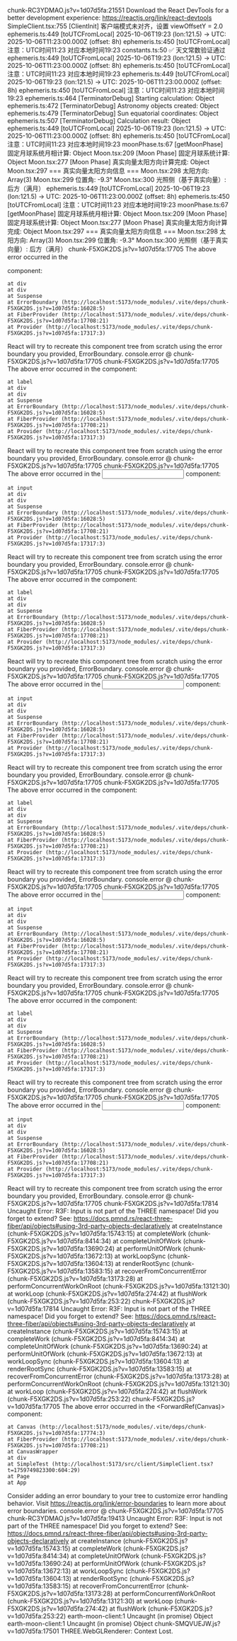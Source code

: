 chunk-RC3YDMAO.js?v=1d07d5fa:21551 Download the React DevTools for a better development experience: https://reactjs.org/link/react-devtools
SimpleClient.tsx:755 [ClientInit] 客户端模式未对齐，设置 viewOffsetY = 2.0
ephemeris.ts:449 [toUTCFromLocal] 2025-10-06T19:23 (lon:121.5) -> UTC: 2025-10-06T11:23:00.000Z (offset: 8h)
ephemeris.ts:450 [toUTCFromLocal] 注意：UTC时间11:23 对应本地时间19:23
constants.ts:50 ✅ 天文常数验证通过
ephemeris.ts:449 [toUTCFromLocal] 2025-10-06T19:23 (lon:121.5) -> UTC: 2025-10-06T11:23:00.000Z (offset: 8h)
ephemeris.ts:450 [toUTCFromLocal] 注意：UTC时间11:23 对应本地时间19:23
ephemeris.ts:449 [toUTCFromLocal] 2025-10-06T19:23 (lon:121.5) -> UTC: 2025-10-06T11:23:00.000Z (offset: 8h)
ephemeris.ts:450 [toUTCFromLocal] 注意：UTC时间11:23 对应本地时间19:23
ephemeris.ts:464 [TerminatorDebug] Starting calculation: Object
ephemeris.ts:472 [TerminatorDebug] Astronomy objects created: Object
ephemeris.ts:479 [TerminatorDebug] Sun equatorial coordinates: Object
ephemeris.ts:507 [TerminatorDebug] Calculation result: Object
ephemeris.ts:449 [toUTCFromLocal] 2025-10-06T19:23 (lon:121.5) -> UTC: 2025-10-06T11:23:00.000Z (offset: 8h)
ephemeris.ts:450 [toUTCFromLocal] 注意：UTC时间11:23 对应本地时间19:23
moonPhase.ts:67 [getMoonPhase] 固定月球系统月相计算: Object
Moon.tsx:209 [Moon Phase] 固定月球系统计算: Object
Moon.tsx:277 [Moon Phase] 真实向量太阳方向计算完成: Object
Moon.tsx:297 === 真实向量太阳方向信息 ===
Moon.tsx:298 太阳方向: Array(3)
Moon.tsx:299 位置角: -9.3°
Moon.tsx:300 光照侧（基于真实向量）: 后方（满月）
ephemeris.ts:449 [toUTCFromLocal] 2025-10-06T19:23 (lon:121.5) -> UTC: 2025-10-06T11:23:00.000Z (offset: 8h)
ephemeris.ts:450 [toUTCFromLocal] 注意：UTC时间11:23 对应本地时间19:23
moonPhase.ts:67 [getMoonPhase] 固定月球系统月相计算: Object
Moon.tsx:209 [Moon Phase] 固定月球系统计算: Object
Moon.tsx:277 [Moon Phase] 真实向量太阳方向计算完成: Object
Moon.tsx:297 === 真实向量太阳方向信息 ===
Moon.tsx:298 太阳方向: Array(3)
Moon.tsx:299 位置角: -9.3°
Moon.tsx:300 光照侧（基于真实向量）: 后方（满月）
chunk-F5XGK2DS.js?v=1d07d5fa:17705 The above error occurred in the <div> component:

    at div
    at div
    at Suspense
    at ErrorBoundary (http://localhost:5173/node_modules/.vite/deps/chunk-F5XGK2DS.js?v=1d07d5fa:16028:5)
    at FiberProvider (http://localhost:5173/node_modules/.vite/deps/chunk-F5XGK2DS.js?v=1d07d5fa:17708:21)
    at Provider (http://localhost:5173/node_modules/.vite/deps/chunk-F5XGK2DS.js?v=1d07d5fa:17317:3)

React will try to recreate this component tree from scratch using the error boundary you provided, ErrorBoundary.
console.error @ chunk-F5XGK2DS.js?v=1d07d5fa:17705
chunk-F5XGK2DS.js?v=1d07d5fa:17705 The above error occurred in the <label> component:

    at label
    at div
    at div
    at Suspense
    at ErrorBoundary (http://localhost:5173/node_modules/.vite/deps/chunk-F5XGK2DS.js?v=1d07d5fa:16028:5)
    at FiberProvider (http://localhost:5173/node_modules/.vite/deps/chunk-F5XGK2DS.js?v=1d07d5fa:17708:21)
    at Provider (http://localhost:5173/node_modules/.vite/deps/chunk-F5XGK2DS.js?v=1d07d5fa:17317:3)

React will try to recreate this component tree from scratch using the error boundary you provided, ErrorBoundary.
console.error @ chunk-F5XGK2DS.js?v=1d07d5fa:17705
chunk-F5XGK2DS.js?v=1d07d5fa:17705 The above error occurred in the <input> component:

    at input
    at div
    at div
    at Suspense
    at ErrorBoundary (http://localhost:5173/node_modules/.vite/deps/chunk-F5XGK2DS.js?v=1d07d5fa:16028:5)
    at FiberProvider (http://localhost:5173/node_modules/.vite/deps/chunk-F5XGK2DS.js?v=1d07d5fa:17708:21)
    at Provider (http://localhost:5173/node_modules/.vite/deps/chunk-F5XGK2DS.js?v=1d07d5fa:17317:3)

React will try to recreate this component tree from scratch using the error boundary you provided, ErrorBoundary.
console.error @ chunk-F5XGK2DS.js?v=1d07d5fa:17705
chunk-F5XGK2DS.js?v=1d07d5fa:17705 The above error occurred in the <label> component:

    at label
    at div
    at div
    at Suspense
    at ErrorBoundary (http://localhost:5173/node_modules/.vite/deps/chunk-F5XGK2DS.js?v=1d07d5fa:16028:5)
    at FiberProvider (http://localhost:5173/node_modules/.vite/deps/chunk-F5XGK2DS.js?v=1d07d5fa:17708:21)
    at Provider (http://localhost:5173/node_modules/.vite/deps/chunk-F5XGK2DS.js?v=1d07d5fa:17317:3)

React will try to recreate this component tree from scratch using the error boundary you provided, ErrorBoundary.
console.error @ chunk-F5XGK2DS.js?v=1d07d5fa:17705
chunk-F5XGK2DS.js?v=1d07d5fa:17705 The above error occurred in the <input> component:

    at input
    at div
    at div
    at Suspense
    at ErrorBoundary (http://localhost:5173/node_modules/.vite/deps/chunk-F5XGK2DS.js?v=1d07d5fa:16028:5)
    at FiberProvider (http://localhost:5173/node_modules/.vite/deps/chunk-F5XGK2DS.js?v=1d07d5fa:17708:21)
    at Provider (http://localhost:5173/node_modules/.vite/deps/chunk-F5XGK2DS.js?v=1d07d5fa:17317:3)

React will try to recreate this component tree from scratch using the error boundary you provided, ErrorBoundary.
console.error @ chunk-F5XGK2DS.js?v=1d07d5fa:17705
chunk-F5XGK2DS.js?v=1d07d5fa:17705 The above error occurred in the <label> component:

    at label
    at div
    at div
    at Suspense
    at ErrorBoundary (http://localhost:5173/node_modules/.vite/deps/chunk-F5XGK2DS.js?v=1d07d5fa:16028:5)
    at FiberProvider (http://localhost:5173/node_modules/.vite/deps/chunk-F5XGK2DS.js?v=1d07d5fa:17708:21)
    at Provider (http://localhost:5173/node_modules/.vite/deps/chunk-F5XGK2DS.js?v=1d07d5fa:17317:3)

React will try to recreate this component tree from scratch using the error boundary you provided, ErrorBoundary.
console.error @ chunk-F5XGK2DS.js?v=1d07d5fa:17705
chunk-F5XGK2DS.js?v=1d07d5fa:17705 The above error occurred in the <input> component:

    at input
    at div
    at div
    at Suspense
    at ErrorBoundary (http://localhost:5173/node_modules/.vite/deps/chunk-F5XGK2DS.js?v=1d07d5fa:16028:5)
    at FiberProvider (http://localhost:5173/node_modules/.vite/deps/chunk-F5XGK2DS.js?v=1d07d5fa:17708:21)
    at Provider (http://localhost:5173/node_modules/.vite/deps/chunk-F5XGK2DS.js?v=1d07d5fa:17317:3)

React will try to recreate this component tree from scratch using the error boundary you provided, ErrorBoundary.
console.error @ chunk-F5XGK2DS.js?v=1d07d5fa:17705
chunk-F5XGK2DS.js?v=1d07d5fa:17705 The above error occurred in the <label> component:

    at label
    at div
    at div
    at Suspense
    at ErrorBoundary (http://localhost:5173/node_modules/.vite/deps/chunk-F5XGK2DS.js?v=1d07d5fa:16028:5)
    at FiberProvider (http://localhost:5173/node_modules/.vite/deps/chunk-F5XGK2DS.js?v=1d07d5fa:17708:21)
    at Provider (http://localhost:5173/node_modules/.vite/deps/chunk-F5XGK2DS.js?v=1d07d5fa:17317:3)

React will try to recreate this component tree from scratch using the error boundary you provided, ErrorBoundary.
console.error @ chunk-F5XGK2DS.js?v=1d07d5fa:17705
chunk-F5XGK2DS.js?v=1d07d5fa:17705 The above error occurred in the <input> component:

    at input
    at div
    at div
    at Suspense
    at ErrorBoundary (http://localhost:5173/node_modules/.vite/deps/chunk-F5XGK2DS.js?v=1d07d5fa:16028:5)
    at FiberProvider (http://localhost:5173/node_modules/.vite/deps/chunk-F5XGK2DS.js?v=1d07d5fa:17708:21)
    at Provider (http://localhost:5173/node_modules/.vite/deps/chunk-F5XGK2DS.js?v=1d07d5fa:17317:3)

React will try to recreate this component tree from scratch using the error boundary you provided, ErrorBoundary.
console.error @ chunk-F5XGK2DS.js?v=1d07d5fa:17705
chunk-F5XGK2DS.js?v=1d07d5fa:17814 Uncaught Error: R3F: Input is not part of the THREE namespace! Did you forget to extend? See: https://docs.pmnd.rs/react-three-fiber/api/objects#using-3rd-party-objects-declaratively
    at createInstance (chunk-F5XGK2DS.js?v=1d07d5fa:15743:15)
    at completeWork (chunk-F5XGK2DS.js?v=1d07d5fa:8414:34)
    at completeUnitOfWork (chunk-F5XGK2DS.js?v=1d07d5fa:13690:24)
    at performUnitOfWork (chunk-F5XGK2DS.js?v=1d07d5fa:13672:13)
    at workLoopSync (chunk-F5XGK2DS.js?v=1d07d5fa:13604:13)
    at renderRootSync (chunk-F5XGK2DS.js?v=1d07d5fa:13583:15)
    at recoverFromConcurrentError (chunk-F5XGK2DS.js?v=1d07d5fa:13173:28)
    at performConcurrentWorkOnRoot (chunk-F5XGK2DS.js?v=1d07d5fa:13121:30)
    at workLoop (chunk-F5XGK2DS.js?v=1d07d5fa:274:42)
    at flushWork (chunk-F5XGK2DS.js?v=1d07d5fa:253:22)
chunk-F5XGK2DS.js?v=1d07d5fa:17814 Uncaught Error: R3F: Input is not part of the THREE namespace! Did you forget to extend? See: https://docs.pmnd.rs/react-three-fiber/api/objects#using-3rd-party-objects-declaratively
    at createInstance (chunk-F5XGK2DS.js?v=1d07d5fa:15743:15)
    at completeWork (chunk-F5XGK2DS.js?v=1d07d5fa:8414:34)
    at completeUnitOfWork (chunk-F5XGK2DS.js?v=1d07d5fa:13690:24)
    at performUnitOfWork (chunk-F5XGK2DS.js?v=1d07d5fa:13672:13)
    at workLoopSync (chunk-F5XGK2DS.js?v=1d07d5fa:13604:13)
    at renderRootSync (chunk-F5XGK2DS.js?v=1d07d5fa:13583:15)
    at recoverFromConcurrentError (chunk-F5XGK2DS.js?v=1d07d5fa:13173:28)
    at performConcurrentWorkOnRoot (chunk-F5XGK2DS.js?v=1d07d5fa:13121:30)
    at workLoop (chunk-F5XGK2DS.js?v=1d07d5fa:274:42)
    at flushWork (chunk-F5XGK2DS.js?v=1d07d5fa:253:22)
chunk-F5XGK2DS.js?v=1d07d5fa:17705 The above error occurred in the <ForwardRef(Canvas)> component:

    at Canvas (http://localhost:5173/node_modules/.vite/deps/chunk-F5XGK2DS.js?v=1d07d5fa:17774:3)
    at FiberProvider (http://localhost:5173/node_modules/.vite/deps/chunk-F5XGK2DS.js?v=1d07d5fa:17708:21)
    at CanvasWrapper
    at div
    at SimpleTest (http://localhost:5173/src/client/SimpleClient.tsx?t=1759749823300:604:29)
    at Page
    at App

Consider adding an error boundary to your tree to customize error handling behavior.
Visit https://reactjs.org/link/error-boundaries to learn more about error boundaries.
console.error @ chunk-F5XGK2DS.js?v=1d07d5fa:17705
chunk-RC3YDMAO.js?v=1d07d5fa:19413 Uncaught Error: R3F: Input is not part of the THREE namespace! Did you forget to extend? See: https://docs.pmnd.rs/react-three-fiber/api/objects#using-3rd-party-objects-declaratively
    at createInstance (chunk-F5XGK2DS.js?v=1d07d5fa:15743:15)
    at completeWork (chunk-F5XGK2DS.js?v=1d07d5fa:8414:34)
    at completeUnitOfWork (chunk-F5XGK2DS.js?v=1d07d5fa:13690:24)
    at performUnitOfWork (chunk-F5XGK2DS.js?v=1d07d5fa:13672:13)
    at workLoopSync (chunk-F5XGK2DS.js?v=1d07d5fa:13604:13)
    at renderRootSync (chunk-F5XGK2DS.js?v=1d07d5fa:13583:15)
    at recoverFromConcurrentError (chunk-F5XGK2DS.js?v=1d07d5fa:13173:28)
    at performConcurrentWorkOnRoot (chunk-F5XGK2DS.js?v=1d07d5fa:13121:30)
    at workLoop (chunk-F5XGK2DS.js?v=1d07d5fa:274:42)
    at flushWork (chunk-F5XGK2DS.js?v=1d07d5fa:253:22)
earth-moon-client:1 Uncaught (in promise) Object
earth-moon-client:1 Uncaught (in promise) Object
chunk-SMQVUEJW.js?v=1d07d5fa:17501 THREE.WebGLRenderer: Context Lost.
